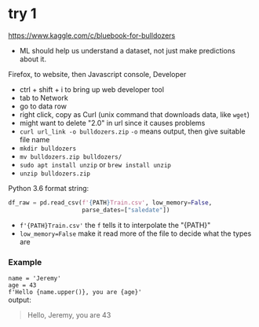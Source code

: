 
# try 1
https://www.kaggle.com/c/bluebook-for-bulldozers

- ML should help us understand a dataset, not just make predictions about it.

Firefox, to website, then Javascript console, Developer
- ctrl + shift + i to bring up web developer tool
- tab to Network
- go to data row
- right click, copy as Curl (unix command that downloads data, like `wget`)
- might want to delete "2.0" in url since it causes problems
- `curl url_link -o bulldozers.zip` `-o` means output, then give suitable file name
- `mkdir bulldozers`
- `mv bulldozers.zip bulldozers/`
- `sudo apt install unzip` or `brew install unzip`
- `unzip bulldozers.zip`

Python 3.6 format string:  
```python
df_raw = pd.read_csv(f'{PATH}Train.csv', low_memory=False, 
                     parse_dates=["saledate"])
``` 
- `f'{PATH}Train.csv'`  the `f` tells it to interpolate the "{PATH}"
- `low_memory=False` make it read more of the file to decide what the types are  

### Example
`name = 'Jeremy'`  
`age = 43`  
`f'Hello {name.upper()}, you are {age}'`  
output:  
>Hello, Jeremy, you are 43  

